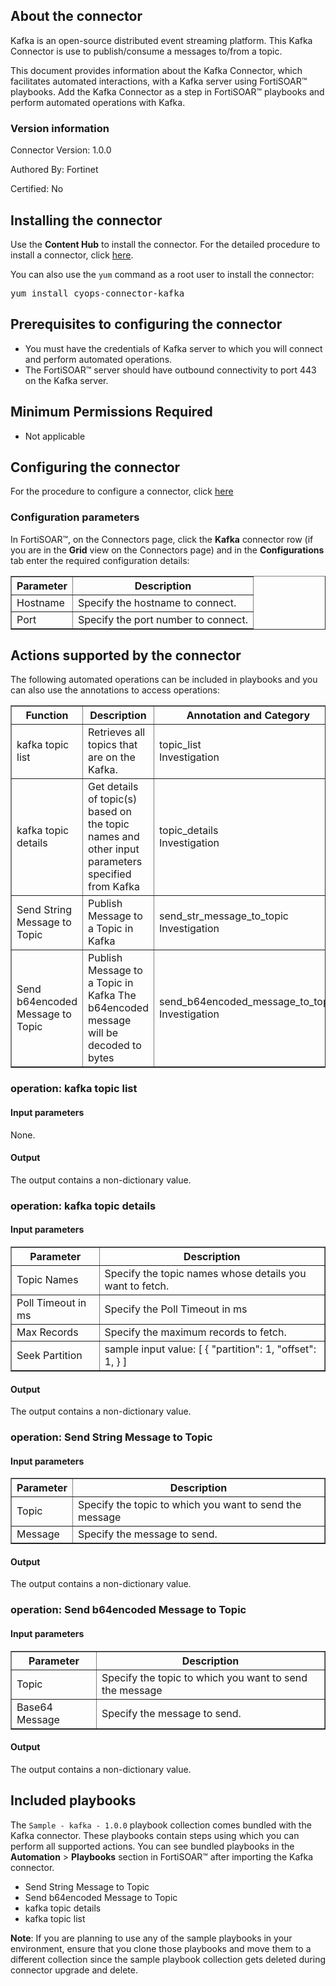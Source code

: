 ## About the connector
Kafka is an open-source distributed event streaming platform. This Kafka Connector is use to publish/consume a messages to/from a topic.
<p>This document provides information about the Kafka Connector, which facilitates automated interactions, with a Kafka server using FortiSOAR&trade; playbooks. Add the Kafka Connector as a step in FortiSOAR&trade; playbooks and perform automated operations with Kafka.</p>

### Version information

Connector Version: 1.0.0


Authored By: Fortinet

Certified: No
## Installing the connector
<p>Use the <strong>Content Hub</strong> to install the connector. For the detailed procedure to install a connector, click <a href="https://docs.fortinet.com/document/fortisoar/0.0.0/installing-a-connector/1/installing-a-connector" target="_top">here</a>.</p><p>You can also use the <code>yum</code> command as a root user to install the connector:</p>
<pre>yum install cyops-connector-kafka</pre>

## Prerequisites to configuring the connector
- You must have the credentials of Kafka server to which you will connect and perform automated operations.
- The FortiSOAR&trade; server should have outbound connectivity to port 443 on the Kafka server.

## Minimum Permissions Required
- Not applicable

## Configuring the connector
For the procedure to configure a connector, click [here](https://docs.fortinet.com/document/fortisoar/0.0.0/configuring-a-connector/1/configuring-a-connector)
### Configuration parameters
<p>In FortiSOAR&trade;, on the Connectors page, click the <strong>Kafka</strong> connector row (if you are in the <strong>Grid</strong> view on the Connectors page) and in the <strong>Configurations</strong> tab enter the required configuration details:</p>
<table border=1><thead><tr><th>Parameter</th><th>Description</th></tr></thead><tbody><tr><td>Hostname</td><td>Specify the hostname to connect.
</td>
</tr><tr><td>Port</td><td>Specify the port number to connect.
</td>
</tr></tbody></table>

## Actions supported by the connector
The following automated operations can be included in playbooks and you can also use the annotations to access operations:
<table border=1><thead><tr><th>Function</th><th>Description</th><th>Annotation and Category</th></tr></thead><tbody><tr><td>kafka topic list</td><td>Retrieves all topics that are on the Kafka.</td><td>topic_list <br/>Investigation</td></tr>
<tr><td>kafka topic details</td><td>Get details of topic(s) based on the topic names and other input parameters specified from Kafka</td><td>topic_details <br/>Investigation</td></tr>
<tr><td>Send String Message to Topic</td><td>Publish Message to a Topic in Kafka</td><td>send_str_message_to_topic <br/>Investigation</td></tr>
<tr><td>Send b64encoded Message to Topic</td><td>Publish Message to a Topic in Kafka The b64encoded message will be decoded to bytes</td><td>send_b64encoded_message_to_topic <br/>Investigation</td></tr>
</tbody></table>

### operation: kafka topic list
#### Input parameters
None.
#### Output

 The output contains a non-dictionary value.
### operation: kafka topic details
#### Input parameters
<table border=1><thead><tr><th>Parameter</th><th>Description</th></tr></thead><tbody><tr><td>Topic Names</td><td>Specify the topic names whose details you want to fetch.
</td></tr><tr><td>Poll Timeout in ms</td><td>Specify the Poll Timeout in ms
</td></tr><tr><td>Max Records</td><td>Specify the maximum records to fetch.
</td></tr><tr><td>Seek Partition</td><td>sample input value: 
[
	{
		"partition": 1,
		"offset": 1,
	}
]
</td></tr></tbody></table>

#### Output

 The output contains a non-dictionary value.
### operation: Send String Message to Topic
#### Input parameters
<table border=1><thead><tr><th>Parameter</th><th>Description</th></tr></thead><tbody><tr><td>Topic</td><td>Specify the topic to which you want to send the message
</td></tr><tr><td>Message</td><td>Specify the message to send.
</td></tr></tbody></table>

#### Output

 The output contains a non-dictionary value.
### operation: Send b64encoded Message to Topic
#### Input parameters
<table border=1><thead><tr><th>Parameter</th><th>Description</th></tr></thead><tbody><tr><td>Topic</td><td>Specify the topic to which you want to send the message
</td></tr><tr><td>Base64 Message</td><td>Specify the message to send.
</td></tr></tbody></table>

#### Output

 The output contains a non-dictionary value.
## Included playbooks
The `Sample - kafka - 1.0.0` playbook collection comes bundled with the Kafka connector. These playbooks contain steps using which you can perform all supported actions. You can see bundled playbooks in the **Automation** > **Playbooks** section in FortiSOAR&trade; after importing the Kafka connector.

- Send String Message to Topic
- Send b64encoded Message to Topic
- kafka topic details
- kafka topic list

**Note**: If you are planning to use any of the sample playbooks in your environment, ensure that you clone those playbooks and move them to a different collection since the sample playbook collection gets deleted during connector upgrade and delete.
